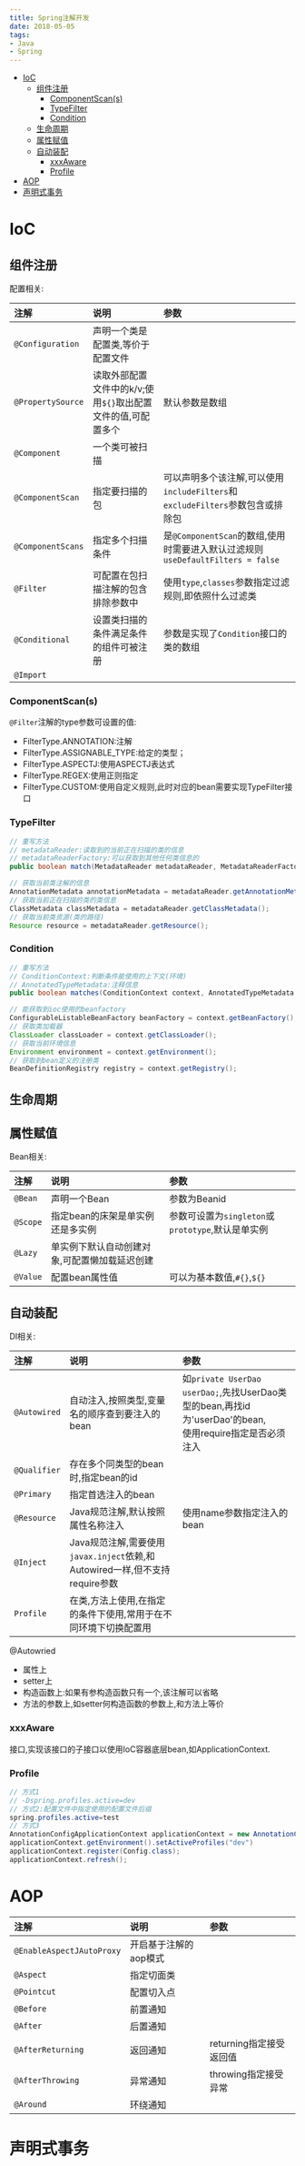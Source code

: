 ```yaml
---
title: Spring注解开发
date: 2018-05-05
tags:
- Java
- Spring
---
```


<!-- TOC -->

- [IoC](#ioc)
    - [组件注册](#组件注册)
        - [ComponentScan(s)](#componentscans)
        - [TypeFilter](#typefilter)
        - [Condition](#condition)
    - [生命周期](#生命周期)
    - [属性赋值](#属性赋值)
    - [自动装配](#自动装配)
        - [xxxAware](#xxxaware)
        - [Profile](#profile)
- [AOP](#aop)
- [声明式事务](#声明式事务)

<!-- /TOC -->

# IoC

## 组件注册

配置相关:

| 注解              | 说明                                                         | 参数                                                         |
| :---------------- | :----------------------------------------------------------- | :----------------------------------------------------------- |
| `@Configuration`  | 声明一个类是配置类,等价于配置文件                            |                                                              |
| `@PropertySource` | 读取外部配置文件中的k/v;使用`${}`取出配置文件的值,可配置多个 | 默认参数是数组                                               |
| `@Component`      | 一个类可被扫描                                               |                                                              |
| `@ComponentScan`  | 指定要扫描的包                                               | 可以声明多个该注解,可以使用`includeFilters`和`excludeFilters`参数包含或排除包 |
| `@ComponentScans` | 指定多个扫描条件                                             | 是`@ComponentScan`的数组,使用时需要进入默认过滤规则`useDefaultFilters = false` |
| `@Filter`         | 可配置在包扫描注解的包含排除参数中                           | 使用`type`,`classes`参数指定过滤规则,即依照什么过滤类        |
| `@Conditional`    | 设置类扫描的条件满足条件的组件可被注册                       | 参数是实现了`Condition`接口的类的数组                        |
| `@Import`         |                                                              |                                                              |

### ComponentScan(s)

`@Filter`注解的type参数可设置的值:
* FilterType.ANNOTATION:注解
* FilterType.ASSIGNABLE_TYPE:给定的类型；
* FilterType.ASPECTJ:使用ASPECTJ表达式
* FilterType.REGEX:使用正则指定
* FilterType.CUSTOM:使用自定义规则,此时对应的bean需要实现TypeFilter接口

### TypeFilter

```Java
// 重写方法
// metadataReader:读取到的当前正在扫描的类的信息
// metadataReaderFactory:可以获取到其他任何类信息的
public boolean match(MetadataReader metadataReader, MetadataReaderFactory metadataReaderFactory)
```

```Java
// 获取当前类注解的信息
AnnotationMetadata annotationMetadata = metadataReader.getAnnotationMetadata();
// 获取当前正在扫描的类的类信息
ClassMetadata classMetadata = metadataReader.getClassMetadata();
// 获取当前类资源(类的路径)
Resource resource = metadataReader.getResource();
```

### Condition

```Java
// 重写方法
// ConditionContext:判断条件能使用的上下文(环境)
// AnnotatedTypeMetadata:注释信息
public boolean matches(ConditionContext context, AnnotatedTypeMetadata metadata)
```

```Java
// 能获取到ioc使用的beanfactory
ConfigurableListableBeanFactory beanFactory = context.getBeanFactory();
// 获取类加载器
ClassLoader classLoader = context.getClassLoader();
// 获取当前环境信息
Environment environment = context.getEnvironment();
// 获取到bean定义的注册类
BeanDefinitionRegistry registry = context.getRegistry();
```

## 生命周期

## 属性赋值

Bean相关:

| 注解     | 说明                                          | 参数                                              |
| :------- | :-------------------------------------------- | :------------------------------------------------ |
| `@Bean`  | 声明一个Bean                                  | 参数为Beanid                                      |
| `@Scope` | 指定bean的床架是单实例还是多实例              | 参数可设置为`singleton`或`prototype`,默认是单实例 |
| `@Lazy`  | 单实例下默认自动创建对象,可配置懒加载延迟创建 |                                                   |
| `@Value` | 配置bean属性值                                | 可以为基本数值,`#{}`,`${}`                        |


## 自动装配

DI相关:

| 注解         | 说明                                                         | 参数                                                         |
| :----------- | :----------------------------------------------------------- | :----------------------------------------------------------- |
| `@Autowired` | 自动注入,按照类型,变量名的顺序查到要注入的bean               | 如`private UserDao userDao;`,先找UserDao类型的bean,再找id为'userDao'的bean,<br/>使用require指定是否必须注入 |
| `@Qualifier` | 存在多个同类型的bean时,指定bean的id                          |                                                              |
| `@Primary`   | 指定首选注入的bean                                           |                                                              |
| `@Resource`  | Java规范注解,默认按照属性名称注入                            | 使用name参数指定注入的bean                                   |
| `@Inject`    | Java规范注解,需要使用`javax.inject`依赖,和Autowired一样,但不支持require参数 |                                                              |
| `Profile`    | 在类,方法上使用,在指定的条件下使用,常用于在不同环境下切换配置用 |                                                              |


@Autowried

* 属性上
* setter上
* 构造函数上:如果有参构造函数只有一个,该注解可以省略
* 方法的参数上,如setter何构造函数的参数上,和方法上等价

### xxxAware

接口,实现该接口的子接口以使用IoC容器底层bean,如ApplicationContext.

### Profile

```Java
// 方式1
// -Dspring.profiles.active=dev
// 方式2:配置文件中指定使用的配置文件后缀
spring.profiles.active=test
// 方式3
AnnotationConfigApplicationContext applicationContext = new AnnotationConfigApplicationContext();
applicationContext.getEnvironment().setActiveProfiles("dev")
applicationContext.register(Config.class);
applicationContext.refresh();
```

# AOP

| 注解                      | 说明                  | 参数                    |
| :------------------------ | :-------------------- | :---------------------- |
| `@EnableAspectJAutoProxy` | 开启基于注解的aop模式 |                         |
| `@Aspect`                 | 指定切面类            |                         |
| `@Pointcut`               | 配置切入点            |                         |
| `@Before`                 | 前置通知              |                         |
| `@After`                  | 后置通知              |                         |
| `@AfterReturning`         | 返回通知              | returning指定接受返回值 |
| `@AfterThrowing`          | 异常通知              | throwing指定接受异常    |
| `@Around`                 | 环绕通知              |                         |

# 声明式事务



